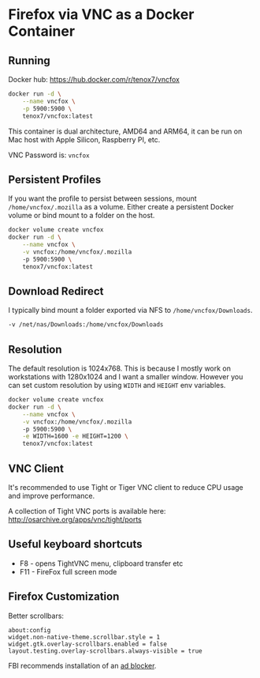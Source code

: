 # Firefox via VNC as a Docker Container

## Running

Docker hub: https://hub.docker.com/r/tenox7/vncfox

```sh
docker run -d \
    --name vncfox \
    -p 5900:5900 \
    tenox7/vncfox:latest
```

This container is dual architecture, AMD64 and ARM64, it can be run on Mac host with Apple Silicon, Raspberry PI, etc.

VNC Password is: `vncfox`

## Persistent Profiles

If you want the profile to persist between sessions, mount `/home/vncfox/.mozilla` as a volume. 
Either create a persistent Docker volume or bind mount to a folder on the host.

```sh
docker volume create vncfox
docker run -d \
    --name vncfox \
    -v vncfox:/home/vncfox/.mozilla
    -p 5900:5900 \
    tenox7/vncfox:latest
```

## Download Redirect

I typically bind mount a folder exported via NFS to `/home/vncfox/Downloads`.

```sh
-v /net/nas/Downloads:/home/vncfox/Downloads
```

## Resolution

The default resolution is 1024x768. This is because I mostly work on workstations with 1280x1024 and I want a smaller window.
However you can set custom resolution by using `WIDTH` and `HEIGHT` env variables.

```sh
docker volume create vncfox
docker run -d \
    --name vncfox \
    -v vncfox:/home/vncfox/.mozilla
    -p 5900:5900 \
    -e WIDTH=1600 -e HEIGHT=1200 \
    tenox7/vncfox:latest
```


## VNC Client

It's recommended to use Tight or Tiger VNC client to reduce CPU usage and improve performance.

A collection of Tight VNC ports is available here:
http://osarchive.org/apps/vnc/tight/ports

## Useful keyboard shortcuts

- F8  - opens TightVNC menu, clipboard transfer etc
- F11 - FireFox full screen mode

## Firefox Customization

Better scrollbars:

```text
about:config
widget.non-native-theme.scrollbar.style = 1
widget.gtk.overlay-scrollbars.enabled = false
layout.testing.overlay-scrollbars.always-visible = true
```

FBI recommends installation of an [ad blocker](https://www.ic3.gov/Media/Y2022/PSA221221).

